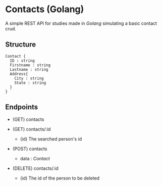 # Contacts (Golang)
A simple REST API for studies made in *Golang* simulating a basic contact crud.

## Structure

```
Contact {
  ID : string
  Firstname : string
  Lastname : string
  Address{
    City : string
    State : string
  }
}
```

## Endpoints

- (GET) contacts

- (GET) contacts/:id
  - (id) The searched person's id
  
  
- (POST) contacts
  - data : *Contact*


- (DELETE) contacts/:id
  - (id) The id of the person to be deleted
